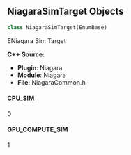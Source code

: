## NiagaraSimTarget Objects

```python
class NiagaraSimTarget(EnumBase)
```

ENiagara Sim Target

**C++ Source:**

- **Plugin**: Niagara
- **Module**: Niagara
- **File**: NiagaraCommon.h

<a id="unreal.NiagaraSimTarget.CPU_SIM"></a>

#### CPU_SIM

0

<a id="unreal.NiagaraSimTarget.GPU_COMPUTE_SIM"></a>

#### GPU_COMPUTE_SIM

1

<a id="unreal.NiagaraEmitterCalculateBoundMode"></a>